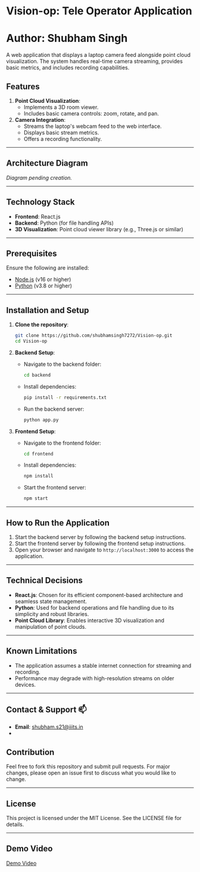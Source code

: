 
# Vision-op: Tele Operator Application

# Author: Shubham Singh

A web application that displays a laptop camera feed alongside point cloud visualization. The system handles real-time camera streaming, provides basic metrics, and includes recording capabilities.

## Features

1. **Point Cloud Visualization**:
   - Implements a 3D room viewer.
   - Includes basic camera controls: zoom, rotate, and pan.
2. **Camera Integration**:
   - Streams the laptop's webcam feed to the web interface.
   - Displays basic stream metrics.
   - Offers a recording functionality.

---

## Architecture Diagram

*Diagram pending creation.*

---

## Technology Stack

- **Frontend**: React.js
- **Backend**: Python (for file handling APIs)
- **3D Visualization**: Point cloud viewer library (e.g., Three.js or similar)

---

## Prerequisites

Ensure the following are installed:

- [Node.js](https://nodejs.org/) (v16 or higher)
- [Python](https://www.python.org/) (v3.8 or higher)

---

## Installation and Setup

1. **Clone the repository**:
   ```bash
   git clone https://github.com/shubhamsingh7272/Vision-op.git
   cd Vision-op
   ```

2. **Backend Setup**:
   - Navigate to the backend folder:
     ```bash
     cd backend
     ```
   - Install dependencies:
     ```bash
     pip install -r requirements.txt
     ```
   - Run the backend server:
     ```bash
     python app.py
     ```

3. **Frontend Setup**:
   - Navigate to the frontend folder:
     ```bash
     cd frontend
     ```
   - Install dependencies:
     ```bash
     npm install
     ```
   - Start the frontend server:
     ```bash
     npm start
     ```

---

## How to Run the Application

1. Start the backend server by following the backend setup instructions.
2. Start the frontend server by following the frontend setup instructions.
3. Open your browser and navigate to `http://localhost:3000` to access the application.

---

## Technical Decisions

- **React.js**: Chosen for its efficient component-based architecture and seamless state management.
- **Python**: Used for backend operations and file handling due to its simplicity and robust libraries.
- **Point Cloud Library**: Enables interactive 3D visualization and manipulation of point clouds.

---

## Known Limitations

- The application assumes a stable internet connection for streaming and recording.
- Performance may degrade with high-resolution streams on older devices.

---
## Contact & Support 📫

-   **Email**: shubham.s21@iiits.in
-   

## Contribution

Feel free to fork this repository and submit pull requests. For major changes, please open an issue first to discuss what you would like to change.

---

## License

This project is licensed under the MIT License. See the LICENSE file for details.

---

## Demo Video

[Demo Video](https://drive.google.com/file/d/1brB93bHzWKWhrwac6RVlADzNatIjTyzB/view?usp=sharing)
